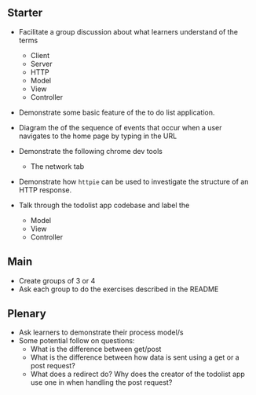 ## Starter

* Facilitate a group discussion about what learners understand of the terms

  - Client
  - Server
  - HTTP
  - Model
  - View
  - Controller


* Demonstrate some basic feature of the to do list application.
* Diagram the of the sequence of events that occur when a user navigates to the home page by typing in the URL
* Demonstrate the following chrome dev tools
  - The network tab
* Demonstrate how `httpie` can be used to investigate the structure of an HTTP response.
* Talk through the todolist app codebase and label the
  - Model
  - View
  - Controller

## Main

* Create groups of 3 or 4
* Ask each group to do the exercises described in the README

## Plenary

* Ask learners to demonstrate their process model/s
* Some potential follow on questions:
  - What is the difference between get/post
  - What is the difference between how data is sent
using a get or a post request?
  - What does a redirect do? Why does the creator of the todolist app use one in when handling the post request?
